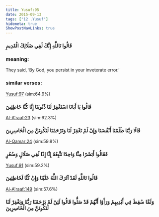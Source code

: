 ```yaml
---
title: Yusuf:95
date: 2015-09-13
tags: ["12 .Yusuf"]
hidemeta: true 
ShowPostNavLinks: true 
---
```

### قَالُوا تَاللَّهِ إِنَّكَ لَفِي ضَلَالِكَ الْقَدِيمِ
### meaning: 
They said, ‘By God, you persist in your inveterate error.’
### similar verses: 

[Yusuf:97](/12/97) (sim:64.9%)

### قَالُوا يَا أَبَانَا اسْتَغْفِرْ لَنَا ذُنُوبَنَا إِنَّا كُنَّا خَاطِئِينَ

[Al-A'raaf:23](/7/23) (sim:62.3%)

### قَالَا رَبَّنَا ظَلَمْنَا أَنْفُسَنَا وَإِنْ لَمْ تَغْفِرْ لَنَا وَتَرْحَمْنَا لَنَكُونَنَّ مِنَ الْخَاسِرِينَ

[Al-Qamar:24](/54/24) (sim:59.8%)

### فَقَالُوا أَبَشَرًا مِنَّا وَاحِدًا نَتَّبِعُهُ إِنَّا إِذًا لَفِي ضَلَالٍ وَسُعُرٍ

[Yusuf:91](/12/91) (sim:59.2%)

### قَالُوا تَاللَّهِ لَقَدْ آثَرَكَ اللَّهُ عَلَيْنَا وَإِنْ كُنَّا لَخَاطِئِينَ

[Al-A'raaf:149](/7/149) (sim:57.6%)

### وَلَمَّا سُقِطَ فِي أَيْدِيهِمْ وَرَأَوْا أَنَّهُمْ قَدْ ضَلُّوا قَالُوا لَئِنْ لَمْ يَرْحَمْنَا رَبُّنَا وَيَغْفِرْ لَنَا لَنَكُونَنَّ مِنَ الْخَاسِرِينَ
